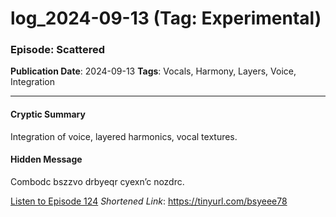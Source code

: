 # log_2024-09-13 (Tag: Experimental)

### Episode: Scattered

**Publication Date**: 2024-09-13
**Tags**: Vocals, Harmony, Layers, Voice, Integration

---

#### Cryptic Summary
Integration of voice, layered harmonics, vocal textures.

#### Hidden Message
Combodc bszzvo drbyeqr cyexn’c nozdrc.

[Listen to Episode 124](https://tinyurl.com/bsyeee78)
*Shortened Link*: https://tinyurl.com/bsyeee78
